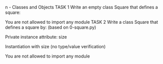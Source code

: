 
n - Classes and Objects
TASK 1
Write an empty class Square that defines a square:



You are not allowed to import any module
TASK 2
Write a class Square that defines a square by: (based on 0-square.py)



Private instance attribute: size

Instantiation with size (no type/value verification)

You are not allowed to import any module

